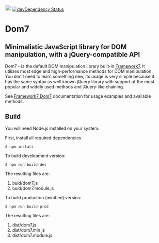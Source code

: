 <a href="https://www.patreon.com/vladimirkharlampidi"><img src="https://cdn.framework7.io/i/support-badge.png" height="20"></a>
[![devDependency Status](https://david-dm.org/nolimits4web/dom7/dev-status.svg)](https://david-dm.org/nolimits4web/dom7#info=devDependencies)

# Dom7

## Minimalistic JavaScript library for DOM manipulation, with a jQuery-compatible API

Dom7 - is the default DOM manipulation library built-in [Framework7](https://framework7.io). It utilizes most edge and high-performance methods for DOM manipulation. You don’t need to learn something new, its usage is very simple because it has the same syntax as well known jQuery library with support of the most popular and widely used methods and jQuery-like chaining.

See [Framework7 Dom7](https://framework7.io/docs/dom7.html) documentation for usage examples and available methods.

## Build

You will need Node.js installed on your system.

First, install all required dependencies
```
$ npm install
```

To build development version:
```
$ npm run build-dev
```

The resulting files are:

  1. buid/dom7.js
  2. buid/dom7.module.js

To build production (minified) version:
```
$ npm run build-prod
```

The resulting files are:

  1. dist/dom7.js
  2. dist/dom7.min.js
  3. dist/dom7.module.js
